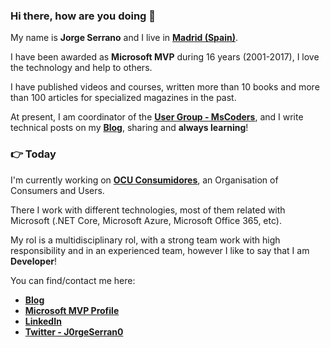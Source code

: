 ### Hi there, how are you doing :wave:

My name is **Jorge Serrano** and I live in **[Madrid (Spain)](https://www.google.es/maps/place/Madrid/@40.4381311,-3.8196213,11z/data=!3m1!4b1!4m5!3m4!1s0xd422997800a3c81:0xc436dec1618c2269!8m2!3d40.4167754!4d-3.7037902)**.

I have been awarded as **Microsoft MVP** during 16 years (2001-2017), I love the technology and help to others.

I have published videos and courses, written more than 10 books and more than 100 articles for specialized magazines in the past.

At present, I am coordinator of the [**User Group - MsCoders**](https://www.meetup.com/es-ES/MSCoders/#), and I write technical posts on my [**Blog**](https://geeks.ms/jorge/), sharing and **always learning**!

### :point_right: Today

I'm currently working on **[OCU Consumidores](https://www.ocu.org/)**, an Organisation of Consumers and Users.

There I work with different technologies, most of them related with Microsoft (.NET Core, Microsoft Azure, Microsoft Office 365, etc).

My rol is a multidisciplinary rol, with a strong team work with high responsibility and in an experienced team, however I like to say that I am **Developer**!

You can find/contact me here:

* [**Blog**](https://geeks.ms/jorge/)
* [**Microsoft MVP Profile**](https://mvp.microsoft.com/es-es/PublicProfile/8633)
* [**LinkedIn**](https://www.linkedin.com/in/jorge-serrano-p%C3%A9rez-24388520/)
* [**Twitter - J0rgeSerran0**](https://twitter.com/J0rgeSerran0)
